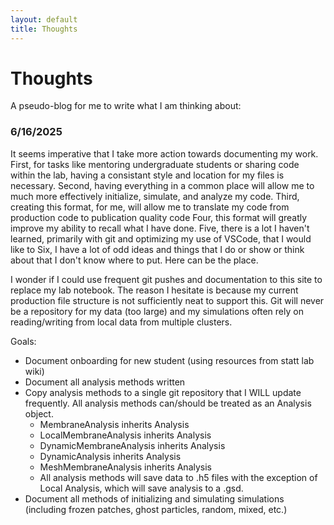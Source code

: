```yaml
---
layout: default
title: Thoughts
---
```


# Thoughts

A pseudo-blog for me to write what I am thinking about:

### 6/16/2025

It seems imperative that I take more action towards documenting my work. 
First, for tasks like mentoring undergraduate students or sharing code within the lab, having a consistant style and location for my files is necessary.
Second, having everything in a common place will allow me to much more effectively initialize, simulate, and analyze my code.
Third, creating this format, for me, will allow me to translate my code from production code to publication quality code
Four, this format will greatly improve my ability to recall what I have done.
Five, there is a lot I haven't learned, primarily with git and optimizing my use of VSCode, that I would like to
Six, I have a lot of odd ideas and things that I do or show or think about that I don't know where to put. Here can be the place.

I wonder if I could use frequent git pushes and documentation to this site to replace my lab notebook. The reason I hesitate is because my current production file structure is not sufficiently neat to support this. Git will never be a repository for my data (too large) and my simulations often rely on reading/writing from local data from multiple clusters.

Goals:
- Document onboarding for new student (using resources from statt lab wiki)
- Document all analysis methods written
- Copy analysis methods to a single git repository that I WILL update frequently. All analysis methods can/should be treated as an Analysis object. 
  - MembraneAnalysis inherits Analysis
  - LocalMembraneAnalysis inherits Analysis
  - DynamicMembraneAnalysis inherits Analysis
  - DynamicAnalysis inherits Analysis
  - MeshMembraneAnalysis inherits Analysis
  - All analysis methods will save data to .h5 files with the exception of Local Analysis, which will save analysis to a .gsd.
- Document all methods of initializing and simulating simulations (including frozen patches, ghost particles, random, mixed, etc.)